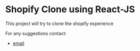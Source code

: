 # Shopify Clone using React-JS

This project will try to clone the shopify experience

For any suggestions contact:
- [email](moontariq7867@gmail.com) 